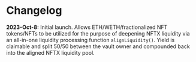 # Changelog

**2023-Oct-8:** Initial launch. Allows ETH/WETH/fractionalized NFT tokens/NFTs to be utilized for the purpose of deepening NFTX liquidity via an all-in-one liquidity processing function `alignLiquidity()`. Yield is claimable and split 50/50 between the vault owner and compounded back into the aligned NFTX liquidity pool.